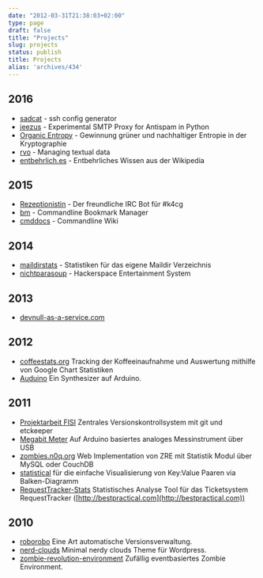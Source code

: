 ```yaml
---
date: "2012-03-31T21:38:03+02:00"
type: page
draft: false
title: "Projects"
slug: projects
status: publish
title: Projects
alias: 'archives/434'
---
```


## 2016

  * [sadcat](https://github.com/noqqe/sadcat) - ssh config generator
  * [jeezus](https://github.com/noqqe/jeezus) - Experimental SMTP Proxy for Antispam in Python
  * [Organic Entropy](https://organic-entropy.org) - Gewinnung grüner und
    nachhaltiger Entropie in der Kryptographie
  * [rvo](https://github.com/noqqe/rvo) - Managing textual data
  * [entbehrlich.es](https://entbehrlich.es) - Entbehrliches Wissen aus der
    Wikipedia

## 2015

  * [Rezeptionistin](https://github.com/k4cg/rezeptionistin) - Der freundliche IRC Bot für #k4cg
  * [bm](https://github.com/noqqe/bm) - Commandline Bookmark Manager
  * [cmddocs](https://github.com/noqqe/cmddocs) - Commandline Wiki

## 2014

  * [maildirstats](https://github.com/noqqe/maildirstats) - Statistiken für
    das eigene Maildir Verzeichnis
  * [nichtparasoup](https://github.com/k4cg/nichtparasoup) - Hackerspace Entertainment System

## 2013

  * [devnull-as-a-service.com](http://devnull-as-a-service.com)

## 2012

  * [coffeestats.org](http://coffeestats.org) Tracking der Koffeeinaufnahme und
    Auswertung mithilfe von Google Chart Statistiken
  * [Auduino](http://noqqe.de/blog/2011/12/21/arduino-ich-bau-mir-einen-synthesizer/)
    Ein Synthesizer auf Arduino.

## 2011

  * [Projektarbeit FISI](http://noqqe.de//blog/2011/07/24/abschlussprufung-zentrales-versionskontrollsystem-mit-git-und-etckeeper/)
    Zentrales Versionskontrollsystem mit git und etckeeper
  * [Megabit Meter](http://noqqe.de/blog/2011/08/27/arduino-ich-baute-ein-megabitmeter/)
    Auf Arduino basiertes analoges Messinstrument über USB
  * [zombies.n0q.org](http://zombies.n0q.org) Web Implementation von ZRE mit Statistik Modul über MySQL oder CouchDB
  * [statistical](http://noqqe.de/archives/1611)
    für die einfache Visualisierung von Key:Value Paaren via Balken-Diagramm
  * [RequestTracker-Stats](http://github.com/noqqe/RequestTracker-Stats)
    Statistisches Analyse Tool für das Ticketsystem RequestTracker ([http://bestpractical.com](http://bestpractical.com))

## 2010

  * [roborobo](http://noqqe.de/archives/977) Eine Art automatische Versionsverwaltung.
  * [nerd-clouds](http://noqqe.de/archives/1071) Minimal nerdy clouds Theme für Wordpress.
  * [zombie-revolution-environment](http://noqqe.de/archives/1314) Zufällig eventbasiertes Zombie Environment.

